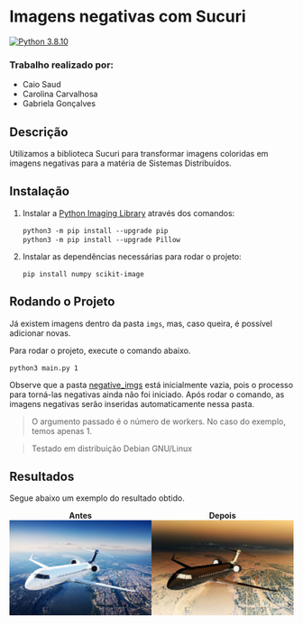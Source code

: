 # Imagens negativas com Sucuri 
[![Python 3.8.10](https://img.shields.io/badge/python-3.8.10-blue.svg)](https://www.python.org/downloads/release/python-360/)

### Trabalho realizado por: 
- Caio Saud
- Carolina Carvalhosa
- Gabriela Gonçalves

## Descrição

Utilizamos a biblioteca Sucuri para transformar imagens coloridas em imagens negativas para a matéria de Sistemas Distribuídos.


## Instalação

1. Instalar a [Python Imaging Library](https://pillow.readthedocs.io/en/stable/installation.html) através dos comandos:

    ```
    python3 -m pip install --upgrade pip
    python3 -m pip install --upgrade Pillow
    ```

2. Instalar as dependências necessárias para rodar o projeto:

    ```
    pip install numpy scikit-image
    ```


## Rodando o Projeto

Já existem imagens dentro da pasta `imgs`, mas, caso queira, é possível adicionar novas.

Para rodar o projeto, execute o comando abaixo.

```
python3 main.py 1
```

Observe que a pasta [negative_imgs](./negative_imgs/) está inicialmente vazia, pois o processo para torná-las negativas ainda não foi iniciado. Após rodar o comando, as imagens negativas serão inseridas automaticamente nessa pasta. 

> O argumento passado é o número de workers. No caso do exemplo, temos apenas 1.

> Testado em distribuição Debian GNU/Linux 


## Resultados

Segue abaixo um exemplo do resultado obtido.

<div style="width: 100%; display:flex; justify-content:center; text-align:center">
    <div>
        <strong>Antes</strong><br>
        <img src="./docs/original_image.jpeg" width="350" alt="Antes">
    </div>
    <div>
        <strong>Depois</strong><br>
        <img src="./docs/negative_image.png" width="350" alt="Depois">
    </div>
</div>
